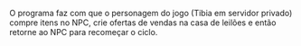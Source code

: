 O programa faz com que o personagem do jogo (Tibia em servidor privado) compre itens no NPC, crie ofertas de vendas na casa de leilões e então retorne ao NPC para recomeçar o ciclo.
